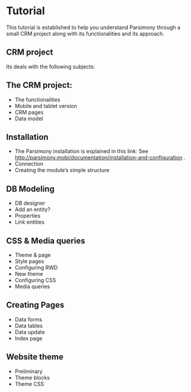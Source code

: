 Tutorial
====================

This tutorial is established to help you understand Parsimony through a small CRM project along with its functionalities and its approach.

## CRM project

Its deals with the following subjects:

## The CRM project:

* The functionalities
* Mobile and tablet version
* CRM pages
* Data model

## Installation

* The Parsimony installation is explained in this link: See http://parsimony.mobi/documentation/installation-and-configuration .
* Connection
* Creating the module’s simple structure

## DB Modeling

* DB designer
* Add an entity?
* Properties
* Link entities

## CSS & Media queries

* Theme & page
* Style pages
* Configuring RWD
* New theme
* Configuring CSS
* Media queries

## Creating Pages

* Data forms
* Data tables
* Data update
* Index page

## Website theme

* Preliminary
* Theme blocks
* Theme CSS
